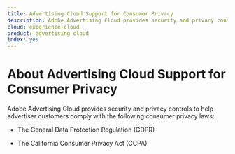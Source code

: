 ```yaml
---
title: Advertising Cloud Support for Consumer Privacy
description: Adobe Advertising Cloud provides security and privacy controls to help advertiser customers comply with consumer privacy laws.
cloud: experience-cloud
product: advertising cloud
index: yes
---
```


# About Advertising Cloud Support for Consumer Privacy

Adobe Advertising Cloud provides security and privacy controls to help advertiser customers comply with the following consumer privacy laws:

* The General Data Protection Regulation (GDPR)

* The California Consumer Privacy Act (CCPA)
